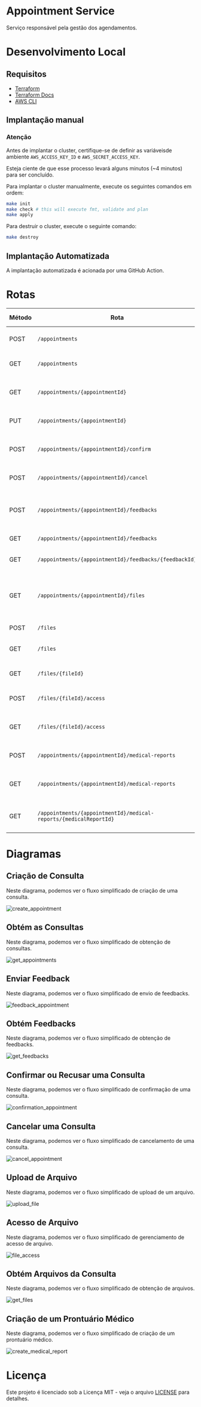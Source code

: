 # Appointment Service

Serviço responsável pela gestão dos agendamentos.

# Desenvolvimento Local

## Requisitos

- [Terraform](https://www.terraform.io/downloads.html)
- [Terraform Docs](https://github.com/terraform-docs/terraform-docs)
- [AWS CLI](https://aws.amazon.com/cli/)

## Implantação manual

### Atenção

Antes de implantar o cluster, certifique-se de definir as variáveis ​​de ambiente `AWS_ACCESS_KEY_ID` e `AWS_SECRET_ACCESS_KEY`.

Esteja ciente de que esse processo levará alguns minutos (~4 minutos) para ser concluído.

Para implantar o cluster manualmente, execute os seguintes comandos em ordem:

```bash
make init
make check # this will execute fmt, validate and plan
make apply
```

Para destruir o cluster, execute o seguinte comando:

```bash
make destroy
```

## Implantação Automatizada

A implantação automatizada é acionada por uma GitHub Action.

# Rotas

| Método | Rota                                                              | Descrição                                       | Papel do Usuário |
| ------ | ----------------------------------------------------------------- | ----------------------------------------------- | ---------------- |
| POST   | `/appointments`                                                   | Cria uma consulta via evento                    | Paciente         |
| GET    | `/appointments`                                                   | Obtém todas as consultas                        | Médico/Paciente  |
| GET    | `/appointments/{appointmentId}`                                   | Obtém uma consulta por ID                       | Médico/Paciente  |
| PUT    | `/appointments/{appointmentId}`                                   | Atualiza uma consulta                           | Paciente         |
| POST   | `/appointments/{appointmentId}/confirm`                           | Confirma ou recusa uma consulta                 | Médico           |
| POST   | `/appointments/{appointmentId}/cancel`                            | Cancela uma consulta                            | Médico/Paciente  |
| POST   | `/appointments/{appointmentId}/feedbacks`                         | Adiciona feedback a uma consulta via evento     | Paciente         |
| GET    | `/appointments/{appointmentId}/feedbacks`                         | Obtém feedbacks                                 | Médico/Paciente  |
| GET    | `/appointments/{appointmentId}/feedbacks/{feedbackId}`            | Obtém feedback por ID                           | Médico/Paciente  |
| GET    | `/appointments/{appointmentId}/files`                             | Obtém todos os arquivos anexados a uma consulta | Médico           |
| POST   | `/files`                                                          | Atualiza arquivos                               | Paciente         |
| GET    | `/files`                                                          | Obtém todos os arquivos                         | Paciente         |
| GET    | `/files/{fileId}`                                                 | Obtém um arquivo por ID                         | Paciente         |
| POST   | `/files/{fileId}/access`                                          | Cria um acesso de arquivo                       | Paciente         |
| GET    | `/files/{fileId}/access`                                          | Obtém todos os acessos de arquivo               | Paciente         |
| POST   | `/appointments/{appointmentId}/medical-reports`                   | Cria um prontuário médico                       | Médico           |
| GET    | `/appointments/{appointmentId}/medical-reports`                   | Obtém todos os prontuários médicos              | Médico           |
| GET    | `/appointments/{appointmentId}/medical-reports/{medicalReportId}` | Obtém um prontuário médico por ID               | Médico           |

# Diagramas

## Criação de Consulta

Neste diagrama, podemos ver o fluxo simplificado de criação de uma consulta.

![create_appointment](./docs/create_appointment.svg)

## Obtém as Consultas

Neste diagrama, podemos ver o fluxo simplificado de obtenção de consultas.

![get_appointments](./docs/get_appointments.svg)

## Enviar Feedback

Neste diagrama, podemos ver o fluxo simplificado de envio de feedbacks.

![feedback_appointment](./docs/feedback_appointment.svg)

## Obtém Feedbacks

Neste diagrama, podemos ver o fluxo simplificado de obtenção de feedbacks.

![get_feedbacks](./docs/get_feedbacks.svg)

## Confirmar ou Recusar uma Consulta

Neste diagrama, podemos ver o fluxo simplificado de confirmação de uma consulta.

![confirmation_appointment](./docs/confirmation_appointment.svg)

## Cancelar uma Consulta

Neste diagrama, podemos ver o fluxo simplificado de cancelamento de uma consulta.

![cancel_appointment](./docs/cancel_appointment.svg)

## Upload de Arquivo

Neste diagrama, podemos ver o fluxo simplificado de upload de um arquivo.

![upload_file](./docs/upload_file.svg)

## Acesso de Arquivo

Neste diagrama, podemos ver o fluxo simplificado de gerenciamento de acesso de arquivo.

![file_access](./docs/file_access.svg)

## Obtém Arquivos da Consulta

Neste diagrama, podemos ver o fluxo simplificado de obtenção de arquivos.

![get_files](./docs/get_files.svg)

## Criação de um Prontuário Médico

Neste diagrama, podemos ver o fluxo simplificado de criação de um prontuário médico.

![create_medical_report](./docs/create_medical_report.svg)

# Licença

Este projeto é licenciado sob a Licença MIT - veja o arquivo [LICENSE](LICENSE) para detalhes.